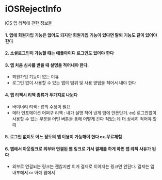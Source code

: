 # iOSRejectInfo
iOS 앱 리젝에 관한 정보들


 #### 1. 앱에 회원가입 기능은 없어도 되지만 회원가입 기능이 있다면 탈퇴 기능도 같이 있어야 한다

 #### 2. 소셜로그인이 가능할 떄는 애플아이디 로그인도 있어야 한다

 #### 3. 앱 처음 심사를 받을 때 설명을 적어내야 한다.
- 회원가입 기능이 없는 이유
- 로그인 없이 사용할 수 있는 앱의 범위 및 사용 방법을 적어서 내야 한다

 #### 4. 앱 리젝시 리젝 종류가 두가지로 나뉜다
- 바이너리 리젝 : 앱의 수정이 필요 
- 메타 인포메이션 어쩌구 리젝 : 내가 설명 적어 낸게 맘에 안든단거. ex) 로그인없이 사용할 수 있는 부분을 어떤 버튼을 통해 어떻게 간다 적었는데 더 상세히 적어야 할 때

 #### 5. 로그인 없이도 어느 정도의 앱 이용이 가능해야 한다 ex.무료체험

 #### 6. 앱에서 아웃링크로 외부와 연결된 웹 링크로 가서 결제를 하게 하면 앱 리젝 사유가 된다 
 - 외부로 연결되는 링크는 괜찮지만 이게 결제로 이어지는 링크면 안된다. 결제는 앱 내부에서 or 아예 웹에서
 
